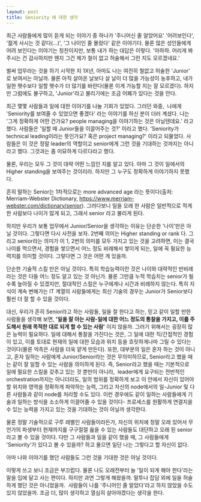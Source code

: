 ```yaml
---
layout: post
title: Seniority 에 대한 생각
---
```


최근 사람들에게 많이 듣게 되는 이야기 중 하나가 '주니어신 줄 알았어요' '어려보인다', '젊게 사시는 것 같다(...)', '그 나이인 줄 몰랐다' 같은 이야기다. 물론 많은 성인들에게 어려 보인다는 이야기는 칭찬이지만, 보통 내가 하는 대답은 이렇다. '아하하. 어리게 봐주시는 건 감사하지만 웬지 그건 제가 철이 없고 허술해서 그런 지도 모르겠네요.'



벌써 업무라는 것을 하기 시작한 지 1X년, 아마도 나는 여전히 철없고 허술한 'Junior' 로 보여서는 아닐까. 물론 아직 살아온 날보다 살 날이 더 많을 가능성이 농후하고, 내가 일한 햇수보다 일할 햇수가 더 많기를 바란다(물론 이게 가능할 지는 잘 모르겠다). 하지만 그럼에도 불구하고, 'Junior'라고 불리기에는 조금 어폐가 있다는 것을 안다. 



최근 몇몇 사람들과 일에 대한 이야기를 나눌 기회가 있었다. 그러던 와중,  나에게 'Seniority를 보여줄 수 있었으면 좋겠다' 라는 이야기를 하신 분이 더러 계셨다. 나는 '그게 정확하게 어떤 건가요? people managing을 이야기하는 것은 아닐텐데요.' 라고 했다. 사람들은 '일할 때 Junior들을 이끌어주는 것?' 이라고 했다. 'Seniority가 technical leading이라는 뜻인가요? 혹은 project managing?' 이라고 되물었다. 사람들은 이 것은 정말 leader의 역할이고 senior에게 그런 것을 기대하는 것까지는 아니라고 했다. 그것과는 좀 미묘하게 다르다라고 했다.


물론, 우리는 모두 그 것이 대략 어떤 느낌인 지를 알고 있다. 아마 그 것이 일에서의 Higher standing을 보여주는 것이리라. 하지만 그 누구도 정확하게 이야기하지 못했다.



흔히 말하는 Senior는 1차적으로는 more advanced age 라는 뜻이다(출처: Merriam-Webster Dictionary, <https://www.merriam-webster.com/dictionary/senior>). 그러다보니 일을 오래 한 사람은 일반적으로 적게 한 사람보다 나이가 많게 되고, 그래서 senior 라고 불리게 된다.



하지만 우리가 보통 업무에서 Junior/Senior을 생각하는 이유는 단순한 '나이'만은 아닐 것이다. 그렇다면 다시 사전을 보자. 2번째 의미는 Higher standing or rank 다. 그리고 senior라는 의미가 이 1, 2번의 의미를 모두 가지고 있는 것을 고려하면, 이는 결국 나이를 먹으면서, 경험을 쌓으면서 어느 정도 비례해서 쌓이게 되는, 일에 꼭 필요한 능력치를 의미할 것이다. 그렇다면 그 것은 어떤 게 있을까.



단순한 기술적 스킬 만은 아닐 것이다. 특히 학습능력이란 것은 나이와 대략적인 반비례라는 것은 다들 어느 정도 알고 있는 것 아닌가. 물론 그만큼 누적 학습치는 senior가 될 수록 높아질 수 있겠지만, 절대적인 스킬은 누구에게나 시간과 비례하지 않는다. 특히 지식이 계속 변해가는 IT 계열의 사람들에게는 최신 기술의 경우는 Junior가 Senior보다 훨씬 더 잘 할 수 있을 것이다. 

대신, 우리가 흔히 Senior라고 하는 사람들, 일을 잘 한다고 하는, 믿고 같이 일할 만한 사람들을 생각해 보면, **'일을 잘 아는 사람-일에 대한 어느 정도의 통찰을 가지고, 이를 주도해서 원래 목적한 대로 되게 할 수 있는 사람'** 이지 않을까. 그러기 위해서는 굉장히 많은 능력이 필요하다. 
일에 대해서 통찰을 가진다는 것은, 그 일에 대한 직/간접적인 경험이 있고, 이를 토대로 현재의 일에 대한 모습과 위치 등을 흐릿하게나마 그릴 수 있다는 것이다(물론 억측은 사람을 더욱 얕게 만든다). 또한, 대부분의 일은 혼자 하는 것이 아니고, 혼자 일하는 사람에게 Junior/Senior라는 것은 무의미하므로, Senior라고 했을 때는 같이 잘 일할 수 있는 사람을 의미하게 된다. 즉, Senior라고 했을 때는 기본적으로 일에 필요한 스킬을 갖추고 있는 것 뿐만이 아니라,  leader에게 요구되는 전반적인 orchestration까지는 아니더라도, 일의 범위를 정확하게 보고 이 안에서 자신이 있어야 할 위치와 영역을 정확하게 파악하는 능력, 그리고 자신의 node에서의 일-Junior 및 다른 사람들과 같이 node를 처리할 수도 있다. 이런 경우에도 같이 일하는 사람들에게 기술과 일하는 방식을 소소하게 이끌어줄 수 있을 것이다- 프로세스를 원활하게 연결지을 수 있는 능력을 가지고 있는 것을 기대하는 것이 아닐까 생각한다. 



물론 정말 기술적으로 구루 레벨인 사람들이라든가, 자신의 위치에 정말 오래 있어서 무언가의 파생부터 현재까지를 구구절절 읊을 수 있는 사람들도 대단하고 오래 된 senior라고 볼 수 있을 것이다. 다만 그 사람들과 일을 같이 했을 때, 그 사람들에게 'Seniority'가 있다고 볼 수 있을까? 하고 물으면 일단 나는 그렇다고 할 자신이 없다. 

아마 나와 이야기를 했던 사람들도 그런 것을 기대한 것은 아닐 것이다.

이렇게 쓰고 보니 조금은 부끄럽다. 물론 나도 오래전부터 늘 '일이 되게 해야 한다'라는 말을 입에 달고 사는 편이다. 하지만 과연 그렇게 해왔을까. 말투나 잡담 외에 일을 허술하게 했던 것은 아니었을까.  사람들이 나를 '주니어인 줄 알았다'라고 하지 않았을 수도 있지 않았을까. 조금 더, 많이 생각하고 열심히 살아야겠다는 생각을 한다.
